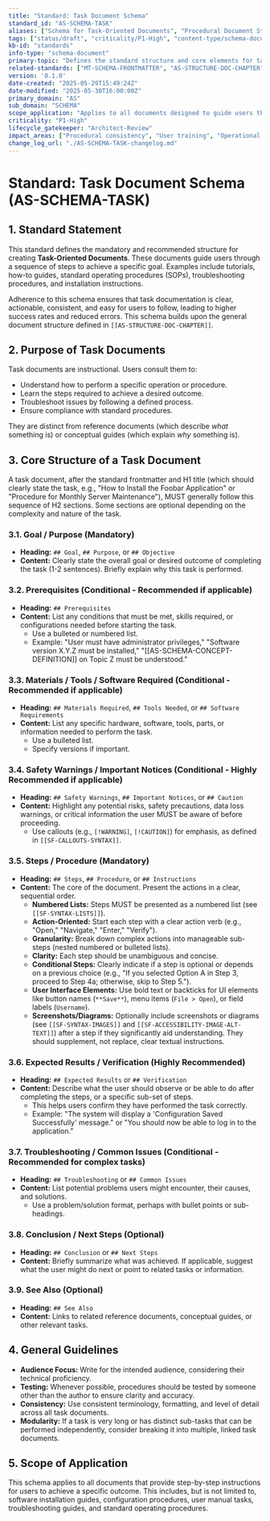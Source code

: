```yaml
---
title: "Standard: Task Document Schema"
standard_id: "AS-SCHEMA-TASK"
aliases: ["Schema for Task-Oriented Documents", "Procedural Document Structure", "How-To Guide Schema"]
tags: ["status/draft", "criticality/P1-High", "content-type/schema-document", "topic/schemas", "topic/documentation-standards", "topic/procedures", "kb-id/standards"]
kb-id: "standards"
info-type: "schema-document"
primary-topic: "Defines the standard structure and core elements for task-oriented documents, such as tutorials, how-to guides, and standard operating procedures (SOPs)."
related-standards: ["MT-SCHEMA-FRONTMATTER", "AS-STRUCTURE-DOC-CHAPTER", "SF-SYNTAX-HEADINGS", "SF-SYNTAX-LISTS"]
version: '0.1.0'
date-created: "2025-05-29T15:49:24Z"
date-modified: "2025-05-30T16:00:00Z"
primary_domain: "AS"
sub_domain: "SCHEMA"
scope_application: "Applies to all documents designed to guide users through a sequence of steps to achieve a specific outcome."
criticality: "P1-High"
lifecycle_gatekeeper: "Architect-Review"
impact_areas: ["Procedural consistency", "User training", "Operational efficiency", "Task success rates"]
change_log_url: "./AS-SCHEMA-TASK-changelog.md"
---
```

# Standard: Task Document Schema (AS-SCHEMA-TASK)

## 1. Standard Statement

This standard defines the mandatory and recommended structure for creating **Task-Oriented Documents**. These documents guide users through a sequence of steps to achieve a specific goal. Examples include tutorials, how-to guides, standard operating procedures (SOPs), troubleshooting procedures, and installation instructions.

Adherence to this schema ensures that task documentation is clear, actionable, consistent, and easy for users to follow, leading to higher success rates and reduced errors. This schema builds upon the general document structure defined in `[[AS-STRUCTURE-DOC-CHAPTER]]`.

## 2. Purpose of Task Documents

Task documents are instructional. Users consult them to:
-   Understand how to perform a specific operation or procedure.
-   Learn the steps required to achieve a desired outcome.
-   Troubleshoot issues by following a defined process.
-   Ensure compliance with standard procedures.

They are distinct from reference documents (which describe *what* something is) or conceptual guides (which explain *why* something is).

## 3. Core Structure of a Task Document

A task document, after the standard frontmatter and H1 title (which should clearly state the task, e.g., "How to Install the Foobar Application" or "Procedure for Monthly Server Maintenance"), MUST generally follow this sequence of H2 sections. Some sections are optional depending on the complexity and nature of the task.

### 3.1. Goal / Purpose (Mandatory)
   - **Heading:** `## Goal`, `## Purpose`, or `## Objective`
   - **Content:** Clearly state the overall goal or desired outcome of completing the task (1-2 sentences). Briefly explain why this task is performed.

### 3.2. Prerequisites (Conditional - Recommended if applicable)
   - **Heading:** `## Prerequisites`
   - **Content:** List any conditions that must be met, skills required, or configurations needed before starting the task.
     - Use a bulleted or numbered list.
     - Example: "User must have administrator privileges," "Software version X.Y.Z must be installed," "[[AS-SCHEMA-CONCEPT-DEFINITION]] on Topic Z must be understood."

### 3.3. Materials / Tools / Software Required (Conditional - Recommended if applicable)
   - **Heading:** `## Materials Required`, `## Tools Needed`, or `## Software Requirements`
   - **Content:** List any specific hardware, software, tools, parts, or information needed to perform the task.
     - Use a bulleted list.
     - Specify versions if important.

### 3.4. Safety Warnings / Important Notices (Conditional - Highly Recommended if applicable)
   - **Heading:** `## Safety Warnings`, `## Important Notices`, or `## Caution`
   - **Content:** Highlight any potential risks, safety precautions, data loss warnings, or critical information the user MUST be aware of before proceeding.
     - Use callouts (e.g., `[!WARNING]`, `[!CAUTION]`) for emphasis, as defined in `[[SF-CALLOUTS-SYNTAX]]`.

### 3.5. Steps / Procedure (Mandatory)
   - **Heading:** `## Steps`, `## Procedure`, or `## Instructions`
   - **Content:** The core of the document. Present the actions in a clear, sequential order.
     - **Numbered Lists:** Steps MUST be presented as a numbered list (see `[[SF-SYNTAX-LISTS]]`).
     - **Action-Oriented:** Start each step with a clear action verb (e.g., "Open," "Navigate," "Enter," "Verify").
     - **Granularity:** Break down complex actions into manageable sub-steps (nested numbered or bulleted lists).
     - **Clarity:** Each step should be unambiguous and concise.
     - **Conditional Steps:** Clearly indicate if a step is optional or depends on a previous choice (e.g., "If you selected Option A in Step 3, proceed to Step 4a; otherwise, skip to Step 5.").
     - **User Interface Elements:** Use bold text or backticks for UI elements like button names (`**Save**`), menu items (`File > Open`), or field labels (``Username``).
     - **Screenshots/Diagrams:** Optionally include screenshots or diagrams (see `[[SF-SYNTAX-IMAGES]]` and `[[SF-ACCESSIBILITY-IMAGE-ALT-TEXT]]`) after a step if they significantly aid understanding. They should supplement, not replace, clear textual instructions.

### 3.6. Expected Results / Verification (Highly Recommended)
   - **Heading:** `## Expected Results` or `## Verification`
   - **Content:** Describe what the user should observe or be able to do after completing the steps, or a specific sub-set of steps.
     - This helps users confirm they have performed the task correctly.
     - Example: "The system will display a 'Configuration Saved Successfully' message." or "You should now be able to log in to the application."

### 3.7. Troubleshooting / Common Issues (Conditional - Recommended for complex tasks)
   - **Heading:** `## Troubleshooting` or `## Common Issues`
   - **Content:** List potential problems users might encounter, their causes, and solutions.
     - Use a problem/solution format, perhaps with bullet points or sub-headings.

### 3.8. Conclusion / Next Steps (Optional)
   - **Heading:** `## Conclusion` or `## Next Steps`
   - **Content:** Briefly summarize what was achieved. If applicable, suggest what the user might do next or point to related tasks or information.

### 3.9. See Also (Optional)
   - **Heading:** `## See Also`
   - **Content:** Links to related reference documents, conceptual guides, or other relevant tasks.

## 4. General Guidelines
- **Audience Focus:** Write for the intended audience, considering their technical proficiency.
- **Testing:** Whenever possible, procedures should be tested by someone other than the author to ensure clarity and accuracy.
- **Consistency:** Use consistent terminology, formatting, and level of detail across all task documents.
- **Modularity:** If a task is very long or has distinct sub-tasks that can be performed independently, consider breaking it into multiple, linked task documents.

## 5. Scope of Application
This schema applies to all documents that provide step-by-step instructions for users to achieve a specific outcome. This includes, but is not limited to, software installation guides, configuration procedures, user manual tasks, troubleshooting guides, and standard operating procedures.
